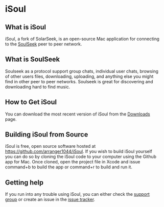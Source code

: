 iSoul
=====

What is iSoul
-------------

iSoul, a fork of SolarSeek, is an open-source Mac application for connecting to the [SoulSeek](http://www.slsknet.org/) peer to peer network. 

What is SoulSeek
----------------

Soulseek as a protocol support group chats, individual user chats, browsing of other users files, downloading, uploading, and anything else you might find in other peer to peer networks. Soulseek is great for discovering and downloading hard to find music.

How to Get iSoul
----------------

You can download the most recent version of iSoul from the [Downloads](https://github.com/arranger1044/iSoul/downloads) page.

Building iSoul from Source
--------------------------

iSoul is free, open source software hosted at https://github.com/arranger1044/iSoul.  If you wish to build iSoul yourself you can do so by cloning the iSoul code to your computer using the Github app for Mac.  Once cloned, open the project file in Xcode and issue command+b to build the app or command+r to build and run it.

Getting help
------------

If you run into any trouble using iSoul, you can either check the [support group](http://groups.google.com/group/isoul-support) or create an issue in the [issue tracker](https://github.com/arranger1044/iSoul/issues).